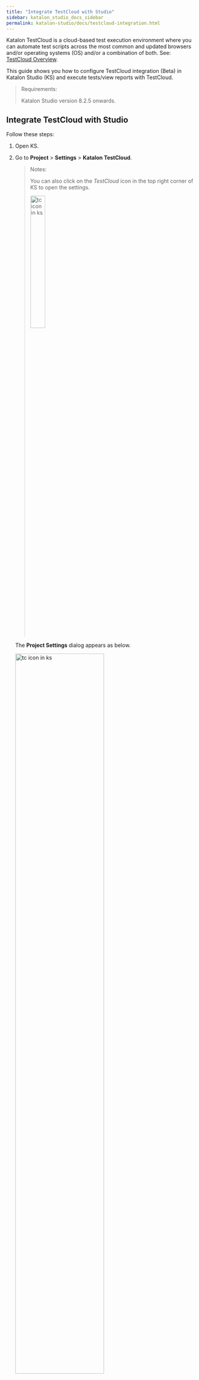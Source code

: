 ```yaml
---
title: "Integrate TestCloud with Studio" 
sidebar: katalon_studio_docs_sidebar
permalink: katalon-studio/docs/testcloud-integration.html
---
```


Katalon TestCloud is a cloud-based test execution environment where you can automate test scripts across the most common and updated browsers and/or operating systems (OS) and/or a combination of both. See: [TestCloud Overview](https://docs.katalon.com/katalon-testcloud/docs/testcloud-overview.html).

This guide shows you how to configure TestCloud integration (Beta) in Katalon Studio (KS) and execute tests/view reports with TestCloud.

> Requirements:
>
> Katalon Studio version 8.2.5 onwards.

## Integrate TestCloud with Studio

Follow these steps:

1. Open KS.
2. Go to **Project** > **Settings** > **Katalon TestCloud**.

    > Notes:
    >
    > You can also click on the *TestCloud* icon in the top right corner of KS to open the settings.
    >
    > <img src="https://github.com/katalon-studio/docs-images/raw/master/katalon-testcloud/studio-integration/testcloud-icon.png" width=30% alt="tc icon in ks">

    The **Project Settings** dialog appears as below.

    <img src="https://github.com/katalon-studio/docs-images/raw/master/katalon-testcloud/studio-integration/testcloud-project-settings.png" width=70% alt="tc icon in ks">

3. Make sure the **Enable Katalon TestCloud integration** box is checked.

4. Choose the organization you wish to run your test with.

   > Notes:
   >
   > If you cannot find your desired organization, click **Fetch Organization** to refresh. This action retreives all available organizations you have joined. You then can select the organization you want in the dropdown menu.

5. Click **Apply and Close**.

You have enabled TestCloud integration in KS.

Once you have enabled TestCloud integration, you have the option to run a test suite/test suite collection (TS/TSC) with TestCloud.

Follow the guides below for TS and TSC executions.

## Run Test Suite with TestCloud

> Notes:
>
> You cannot run Test Case with TestCloud.

To run TS with TestCloud, follow these steps:

1. Open your TS.
2. Click on the dropdown icon of the *Run* button and choose to run with TestCloud.

     <img src="https://github.com/katalon-studio/docs-images/raw/master/katalon-testcloud/studio-integration/run-with-testcloud.png" width=30% alt="tc config dialog">

    The **TestCloud Configuration (Beta)** dialog appears as below.

    <img src="https://github.com/katalon-studio/docs-images/raw/master/katalon-testcloud/studio-integration/tc-config-dialog-run-public.png" width=50% alt="tc config dialog">

3. Select the OS, browser and its version in the **Configuration** section.

    > Notes:
    >
    > * We currently support Linux (remote OS) and FireFox, Chrome browsers only.
    > * The tunnel box is unchecked by default. TestCloud Tunnel is for running tests in private domains. See: [Configure TestCloud Tunnel](/katalon-studio/docs/testcloud-integration.html#configure-testcloud-tunnel).

4. Click **Run**.

## Run Test Suite Collection with TestCloud

To run TSC with TestCloud, follow these steps:

1. Open your TSC and double-click the **Run with** column.

    <img src="https://github.com/katalon-studio/docs-images/raw/master/katalon-testcloud/studio-integration/tsc-execution-info.png" width=70% alt="run with tc">

    The **Select an environment** dialog appears as below.

    <img src="https://github.com/katalon-studio/docs-images/raw/master/katalon-testcloud/studio-integration/run-tsc-testcloud-as-environment.png" width=50% alt="run config tsc">

2. Choose **TestCloud** as your test environment, then click **OK**.

3. Double click on the **Run Configuration** column to open the **TestCloud Configuration** dialog.

    The **TestCloud Configuration (Beta)** dialog appears as below.

     <img src="https://github.com/katalon-studio/docs-images/raw/master/katalon-testcloud/studio-integration/tsc-run-config-tc-config-dialog.png" width=70% alt="tc config dialog">

4. Select the OS, browser and its version in the **Configuration** section.

    > Notes:
    >
    > * We currently support Linux (remote OS) and FireFox, Chrome browsers only.
    > * The tunnel box is unchecked by default. TestCloud Tunnel is for running tests in private domains. See: [Configure TestCloud Tunnel](/katalon-studio/docs/testcloud-integration.html#configure-testcloud-tunnel).

4. Click **OK**.

## Configure TestCloud Tunnel

If you want to execute TS/TSC in private domains, you must use TestCloud Tunnel.

For detailed information on TestCloud Tunnel and how to utilize it, see [TestCloud Tunnel](https://docs.katalon.com/katalon-testcloud/docs/testcloud-tunnel.html).

To configure TestCloud Tunnel, follow these steps:

1. Open the **TestCloud Configuration (Beta)** dialog.
2. Check the **Execute with Tunnel for private domain testing**.

    You will see a message in red as follows:

     <img src="https://github.com/katalon-studio/docs-images/raw/master/katalon-testcloud/studio-integration/tunnel-setup-helper-link.png" width=50% alt="tc config dialog">

3. Click on the **Tunnel Setup Helper** link in the message.

    The **Tunnel Setup Helper** dialog appears as below.

    <img src="https://github.com/katalon-studio/docs-images/raw/master/katalon-testcloud/studio-integration/tunnel-helper.png" width=50% alt="tunnel setup helper">

4. Follow the step-by-step instructions in the dialog to set up the tunnel client in your local machine:

    * Step 1: Select your OS and download the .zip file, then unzip it.
    * Step 2: Open the CLI, copy the command line from the dialog, then run it in the CLI.

         For example, the command line is:

        ```groovy
        ./kt config --tenant KatalonStudio --username "your_username" --organization-id "your_organization_id" --api-key "your_api_key"
        ```

        You have set up the tunnel client in your local machine.

    * Step 3: Copy the command line in the dialog and run it in your CLI to start the tunnel.

        For example, the command line is:
        
        ```groovy
        ./kt start
        ```

        <img src="https://github.com/katalon-studio/docs-images/raw/master/katalon-testcloud/studio-integration/setup-tunnel-studio.png" width=100% alt="kt start">

    > Notes:
    >
    > Keep your CLI (cmd/terminal) open until you have finished running tests.

5. Go back to the **Tunnel Setup Helper** dialog and click **Close**.

    Once you have started the tunnel in your local machine, the **TestCloud Configuration (Beta)** dialog displays a green *Status: Available* message.

    <img src="https://github.com/katalon-studio/docs-images/raw/master/katalon-testcloud/studio-integration/tc-config-tunnel-setup-available.png" width=50% alt="tunnel setup helper">

    > Notes:
    >
    > You can also click on the **Refresh** button to have the status updated.

6. Click **Run** to start executing TS/TSC with TestCloud Tunnel.

## View TestCloud reports

After test execution, all information are consolidated in execution logs and reports. You can view TestCloud reports in the following format: CSV, PDF, JUnit, html.

See: [Test Suite and Test Suite Collection Reports](https://docs.katalon.com/katalon-studio/docs/test-suite-report.html).